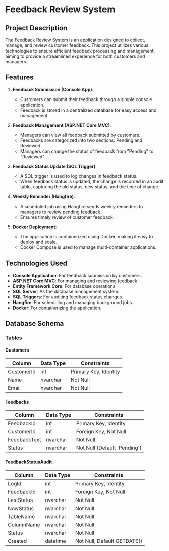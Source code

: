 # Feedback Review System

## Project Description

The Feedback Review System is an application designed to collect, manage, and review customer feedback. This project utilizes various technologies to ensure efficient feedback processing and management, aiming to provide a streamlined experience for both customers and managers.

## Features

1. **Feedback Submission (Console App)**:
    - Customers can submit their feedback through a simple console application.
    - Feedback is stored in a centralized database for easy access and management.

2. **Feedback Management (ASP.NET Core MVC)**:
    - Managers can view all feedback submitted by customers.
    - Feedbacks are categorized into two sections: Pending and Reviewed.
    - Managers can change the status of feedback from "Pending" to "Reviewed".

3. **Feedback Status Update (SQL Trigger)**:
    - A SQL trigger is used to log changes in feedback status.
    - When feedback status is updated, the change is recorded in an audit table, capturing the old status, new status, and the time of change.

4. **Weekly Reminder (Hangfire)**:
    - A scheduled job using Hangfire sends weekly reminders to managers to review pending feedback.
    - Ensures timely review of customer feedback.

5. **Docker Deployment**:
    - The application is containerized using Docker, making it easy to deploy and scale.
    - Docker Compose is used to manage multi-container applications.

## Technologies Used

- **Console Application**: For feedback submission by customers.
- **ASP.NET Core MVC**: For managing and reviewing feedback.
- **Entity Framework Core**: For database operations.
- **SQL Server**: As the database management system.
- **SQL Triggers**: For auditing feedback status changes.
- **Hangfire**: For scheduling and managing background jobs.
- **Docker**: For containerizing the application.

## Database Schema

### Tables

#### Customers

| Column      | Data Type | Constraints            |
|-------------|-----------|------------------------|
| CustomerId  | int       | Primary Key, Identity  |
| Name        | nvarchar  | Not Null               |
| Email       | nvarchar  | Not Null               |

#### Feedbacks

| Column       | Data Type | Constraints            |
|--------------|-----------|------------------------|
| FeedbackId   | int       | Primary Key, Identity  |
| CustomerId   | int       | Foreign Key, Not Null  |
| FeedbackText | nvarchar  | Not Null               |
| Status       | nvarchar  | Not Null (Default 'Pending') |

#### FeedbackStatusAudit

| Column      | Data Type | Constraints            |
|-------------|-----------|------------------------|
| LogId       | int       | Primary Key, Identity  |
| FeedbackId  | int       | Foreign Key, Not Null  |
| LastStatus  | nvarchar  | Not Null               |
| NowStatus   | nvarchar  | Not Null               |
| TableName   | nvarchar  | Not Null               |
| ColumnName  | nvarchar  | Not Null               |
| Status      | nvarchar  | Not Null               |
| Created     | datetime  | Not Null, Default GETDATE() |

